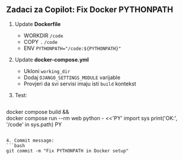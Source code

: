 ## Zadaci za Copilot: Fix Docker PYTHONPATH

1. Update **Dockerfile**
   - WORKDIR `/code`
   - COPY `.` `/code`
   - ENV `PYTHONPATH="/code:${PYTHONPATH}"`

2. Update **docker-compose.yml**
   - Ukloni `working_dir`
   - Dodaj `DJANGO_SETTINGS_MODULE` varijable
   - Provjeri da svi servisi imaju isti `build` kontekst

3. Test:
   ```bash
docker compose build && \
  docker compose run --rm web python - <<'PY'
import sys
print('OK:', '/code' in sys.path)
PY
   ```

4. Commit message:
   ```bash
git commit -m "Fix PYTHONPATH in Docker setup"
```
